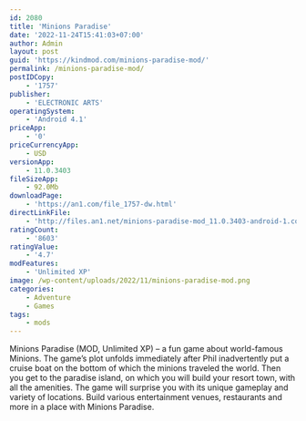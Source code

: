 ```yaml
---
id: 2080
title: 'Minions Paradise'
date: '2022-11-24T15:41:03+07:00'
author: Admin
layout: post
guid: 'https://kindmod.com/minions-paradise-mod/'
permalink: /minions-paradise-mod/
postIDCopy:
    - '1757'
publisher:
    - 'ELECTRONIC ARTS'
operatingSystem:
    - 'Android 4.1'
priceApp:
    - '0'
priceCurrencyApp:
    - USD
versionApp:
    - 11.0.3403
fileSizeApp:
    - 92.0Mb
downloadPage:
    - 'https://an1.com/file_1757-dw.html'
directLinkFile:
    - 'http://files.an1.net/minions-paradise-mod_11.0.3403-android-1.com.apk'
ratingCount:
    - '8603'
ratingValue:
    - '4.7'
modFeatures:
    - 'Unlimited XP'
image: /wp-content/uploads/2022/11/minions-paradise-mod.png
categories:
    - Adventure
    - Games
tags:
    - mods
---
```


Minions Paradise (MOD, Unlimited XP) – a fun game about world-famous Minions. The game’s plot unfolds immediately after Phil inadvertently put a cruise boat on the bottom of which the minions traveled the world. Then you get to the paradise island, on which you will build your resort town, with all the amenities. The game will surprise you with its unique gameplay and variety of locations. Build various entertainment venues, restaurants and more in a place with Minions Paradise.
